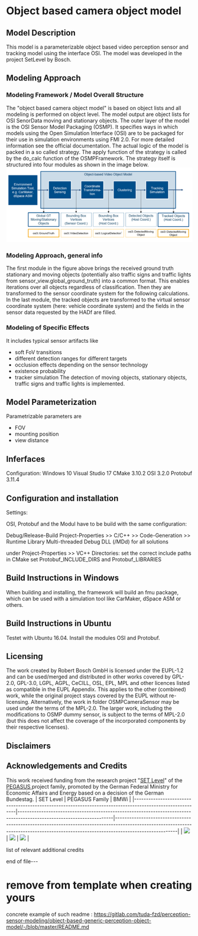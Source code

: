 # Object based camera object model 
## Model Description
This model is a parameterizable object based video perception sensor and tracking model using the interface OSI. The model was developed in the project SetLevel by Bosch. 

## Modeling Approach
### Modeling Framework / Model Overall Structure

The "object based camera object model" is based on object lists and all modeling is performed on object level.
The model output are object lists for OSI SenorData moving and stationary objects.
The outer layer of the model is the OSI Sensor Model Packaging (OSMP).
It specifies ways in which models  using the Open Simulation Interface (OSI) are to be packaged for their use in simulation environments using FMI 2.0.
For more detailed information see the official documentation.
The actual logic of the model is packed in a so called strategy.
The apply function of the strategy is called by the do_calc function of the OSMPFramework.
The strategy itself is structured into four modules as shown in the image below.
<img src="2020-11-25_08h21_52.png" width="800" />

### Modeling Approach, general info
The first module in the figure above brings the received ground truth stationary and moving objects (potentially also traffic signs and traffic lights from sensor_view.global_ground_truth) into a common format.
This enables iterations over all objects regardless of classification.
Then they are transformed to the sensor coordinate system for the following calculations.
In the last module, the tracked objects are transformed to the virtual sensor coordinate system (here: vehicle coordinate system) and the fields in the sensor data requested by the HADf are filled.

### Modeling of Specific Effects
It includes typical sensor artifacts like 
- soft FoV transitions
- different detection ranges for different targets
- occlusion effects depending on the sensor technology
- existence probability 
- tracker simulation 
The detection of moving objects, stationary objects, traffic signs and traffic lights is implemented. 

## Model Parameterization
Parametrizable parameters are 
- FOV
- mounting position 
- view distance 

## Inferfaces
Configuration:
Windows 10
Visual Studio 17
CMake 3.10.2
OSI 3.2.0
Protobuf 3.11.4

## Configuration and installation
Settings:

OSI, Protobuf and the Modul have to be build with the same configuration:

Debug/Release-Build
Project-Properties >> C/C++ >> Code-Generation >> Runtime Library
Multi-threaded Debug DLL (/MDd) for all solutions


under Project-Properties >> VC++ Directories: set the correct include paths
in CMake set Protobuf_INCLUDE_DIRS and Protobuf_LIBRARIES



## Build Instructions in Windows 
When building and installing, the framework will build an fmu package, which can be used with a simulation tool like CarMaker, dSpace ASM or others.

## Build Instructions in Ubuntu 
Testet with Ubuntu 16.04. Install the modules OSI and Protobuf. 

## Licensing
The work created by Robert Bosch GmbH is licensed under the EUPL-1.2 and can be used/merged and distributed in other works covered by GPL-2.0, GPL-3.0, LGPL, AGPL, CeCILL, OSL, EPL, MPL and other licences listed as compatible in the EUPL Appendix. This applies to the other (combined) work, while the original project stays covered by the EUPL without re-licensing. Alternatively, the work in folder OSMPCameraSensor may be used under the terms of the MPL-2.0.
The larger work, including the modifications to OSMP dummy sensor, is subject to the terms of MPL-2.0 (but this does not affect the coverage of the incorporated components by their respective licenses).

## Disclaimers


## Acknowledgements and Credits
This work received funding from the research project 
"[SET Level](https://setlevel.de/)" of the [PEGASUS ](https://pegasus-family.de) project family, promoted by the German Federal Ministry for Economic Affairs and Energy based on a decision of the German Bundestag.
| SET Level                                                                                                | PEGASUS Family                                                                                                       | BMWi                                                                                                                                                                                 |
|----------------------------------------------------------------------------------------------------------|----------------------------------------------------------------------------------------------------------------------|--------------------------------------------------------------------------------------------------------------------------------------------------------------------------------------|
| <a href="https://setlevel.de"><img src="https://setlevel.de/assets/logo-setlevel.svg" width="100" /></a> | <a href="https://pegasus-family.de"><img src="https://setlevel.de/assets/logo-pegasus-family.svg" width="100" /></a> | <a href="https://www.bmwi.de/Redaktion/DE/Textsammlungen/Technologie/fahrzeug-und-systemtechnologien.html"><img src="https://setlevel.de/assets/logo-bmwi-en.svg" width="100" /></a> |

list of relevant additional credits

end of file---

# remove from template when creating yours
concrete example of such readme : https://gitlab.com/tuda-fzd/perception-sensor-modeling/object-based-generic-perception-object-model/-/blob/master/README.md
